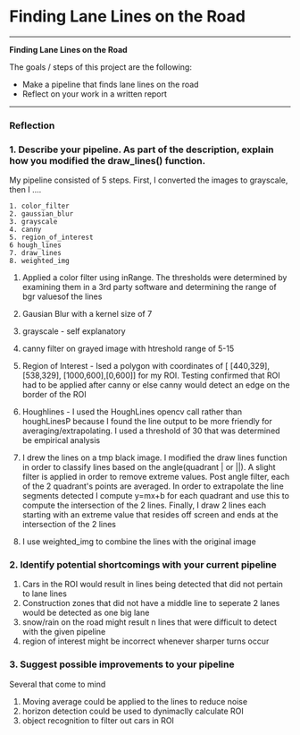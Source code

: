 # **Finding Lane Lines on the Road** 

---

**Finding Lane Lines on the Road**

The goals / steps of this project are the following:
* Make a pipeline that finds lane lines on the road
* Reflect on your work in a written report


[//]: # (Image References)

[image1]: ./examples/grayscale.jpg "Grayscale"

---

### Reflection

### 1. Describe your pipeline. As part of the description, explain how you modified the draw_lines() function.

My pipeline consisted of 5 steps. First, I converted the images to grayscale, then I .... 

    1. color_filter
    2. gaussian_blur
    3. grayscale
    4. canny  
    5. region_of_interest
    6 hough_lines
    7. draw_lines
    8. weighted_img

1. Applied a color filter using inRange. The thresholds were determined by examining them in a 3rd party software and determining the range of bgr valuesof the lines

2. Gausian Blur with a kernel size of 7

3. grayscale - self explanatory

4. canny filter on grayed image with htreshold range of 5-15

5. Region of Interest - Ised a polygon with coordinates of [ [440,329],[538,329], [1000,600],[0,600]] for my ROI. Testing confirmed that ROI had to be applied after canny or else canny would detect an edge on the border of the ROI

6. Houghlines - I used the HoughLines opencv call rather than houghLinesP because I found the line output to be more friendly for averaging/extrapolating. I used a threshold of 30 that was determined be empirical analysis 

7. I drew the lines on a tmp black image. I modified the draw lines function in order to classify lines based on the 
angle(quadrant | or ||). A slight filter is applied in order to remove extreme values. Post angle filter, each  of the 2 quadrant's points are averaged. In order to extrapolate the line segments detected I compute y=mx+b for each quadrant and use this to compute the intersection of the 2 lines. Finally, I draw 2 lines each starting with an extreme value that resides off screen and ends at the intersection of the 2 lines

8. I use weighted_img to combine the lines with the original image



### 2. Identify potential shortcomings with your current pipeline


1. Cars in the ROI would result in lines being detected that did not pertain to lane lines
2. Construction zones that did not have a middle line to seperate 2 lanes would be detected as one big lane
3. snow/rain on the road might result n lines that were difficult to detect with the given pipeline
4. region of interest might be incorrect whenever sharper turns occur 

### 3. Suggest possible improvements to your pipeline

Several that come to mind
1. Moving average could be applied to the lines to reduce noise
2. horizon detection could be used  to dynimaclly calculate ROI
3. object recognition to filter out cars in ROI
